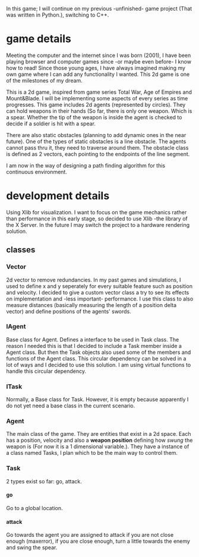 In this game; I will continue on my previous -unfinished- game project (That was written in Python.), switching to C++.

# game details
Meeting the computer and the internet since I was born (2001), I have been playing browser and computer games since -or maybe even before- I know how to read! Since those young ages, I have always imagined making my own game where I can add any functionality I wanted. This 2d game is one of the milestones of my dream.

This is a 2d game, inspired from game series Total War, Age of Empires and Mount&Blade. I will be implementing some aspects of every series as time progresses. This game includes 2d agents (represented by circles). They can hold weapons in their hands (So far, there is only one weapon. Which is a spear. Whether the tip of the weapon is inside the agent is checked to decide if a soldier is hit with a spear.

There are also static obstacles (planning to add dynamic ones in the near future). One of the types of static obstacles is a line obstacle. The agents cannot pass thru it, they need to traverse around them. The obstacle class is defined as 2 vectors, each pointing to the endpoints of the line segment.

I am now in the way of designing a path finding algorithm for this continuous environment.

# development details
Using Xlib for visualization. I want to focus on the game mechanics rather than performance in this early stage, so decided to use Xlib -the library of the X Server. In the future I may switch the project to a hardware rendering solution.

## classes
### Vector
2d vector to remove redundancies. In my past games and simulations, I used to define x and y seperately for every suitable feature such as position and velocity. I decided to give a custom vector class a try to see its effects on implementation and -less important- performance.
I use this class to also measure distances (basically measuring the length of a position delta vector) and define positions of the agents' swords.

### IAgent
Base class for Agent. Defines a interface to be used in Task class. The reason I needed this is that I decided to include a Task member inside a Agent class. But then the Task objects also used some of the members and functions of the Agent class. This circular dependency can be solved in a lot of ways and I decided to use this solution.
I am using virtual functions to handle this circular dependency.

### ITask
Normally, a Base class for Task. However, it is empty because apparently I do not yet need a base class in the current scenario.

### Agent
The main class of the game. They are entities that exist in a 2d space. Each has a position, velocity and also a **weapon position** defining how _swung_ the weapon is (For now it is a 1 dimensional variable.).
They have a instance of a class named Tasks, I plan which to be the main way to control them.

### Task
2 types exist so far: go, attack.
#### go
Go to a global location.
#### attack
Go towards the agent you are assigned to attack if you are not close enough (maxerror), if you are close enough, turn a little towards the enemy and swing the spear.
